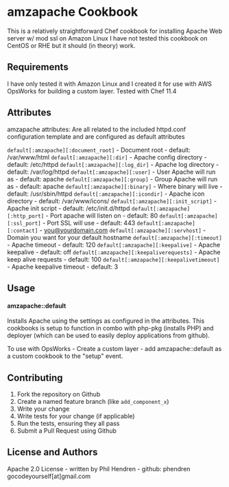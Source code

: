 amzapache Cookbook
===================
This is a relatively straightforward Chef cookbook for installing Apache Web server w/ mod ssl on Amazon Linux
I have not tested this cookbook on CentOS or RHE but it should (in theory) work.

Requirements
------------

I have only tested it with Amazon Linux and I created it for use with AWS OpsWorks for building a custom layer.
Tested with Chef 11.4 

Attributes
----------
amzapache attributes: Are all related to the included httpd.conf configuration template and are configured as default attributes

`default[:amzapache][:document_root]` - Document root - default: /var/www/html
`default[:amzapache][:dir]` - Apache config directory - default: /etc/httpd
`default[:amzapache][:log_dir]` - Apache log directory - default: /var/log/httpd
`default[:amzapache][:user]` - User Apache will run as - default: apache
`default[:amzapache][:group]` - Group Apache will run as - default: apache
`default[:amzapache][:binary]` - Where binary will live - default: /usr/sbin/httpd
`default[:amzapache][:icondir]` - Apache icon directory - default: /var/www/icons/
`default[:amzapache][:init_script]` - Apache init script - default: /etc/init.d/httpd
`default[:amzapache][:http_port]` - Port apache will listen on - default: 80 
`default[:amzapache][:ssl_port]` - Port SSL will use - default: 443
`default[:amzapache][:contact]` - you@yourdomain.com
`default[:amzapache][:servhost]` - Domain you want for your default hostname
`default[:amzapache][:timeout]` - Apache timeout - default: 120
`default[:amzapache][:keepalive]` - Apache keepalive - default: off
`default[:amzapache][:keepaliverequests]` - Apache keep alive requests - default: 100
`default[:amzapache][:keepalivetimeout]` - Apache keepalive timeout - default: 3

Usage
-----
#### amzapache::default
Installs Apache using the settings as configured in the attributes. This cookbooks is setup to function in combo
with php-pkg (installs PHP) and deployer (which can be used to easily deploy applications from github).

To use with OpsWorks - Create a custom layer - add amzapache::default as a custom cookbook to the "setup" event.

Contributing
------------

1. Fork the repository on Github
2. Create a named feature branch (like `add_component_x`)
3. Write your change
4. Write tests for your change (if applicable)
5. Run the tests, ensuring they all pass
6. Submit a Pull Request using Github

License and Authors
-------------------
Apache 2.0 License - written by Phil Hendren - github: phendren
gocodeyourself[at]gmail.com

